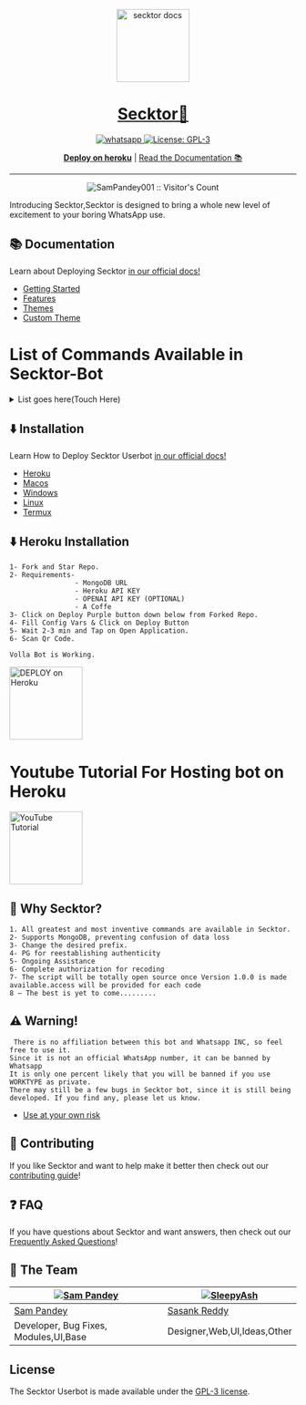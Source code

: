 <p align="center">
  <a href="https://citel.vercel.app/">
    <img alt="secktor docs" height="128" src="https://i.imgur.com/7qzTVOh.png">
    <h1 align="center">Secktor🖤</h1>
  </a>
</p>

<p align="center">

  <a aria-label="Join our chats" href="https://chat.whatsapp.com/Bl2F9UTVU4CBfZU6eVnrbCl" target="_blank">
    <img alt="whatsapp" src="https://img.shields.io/badge/Join Group-25D366?style=for-the-badge&logo=whatsapp&logoColor=white" />
  </a>
 
  <a aria-label="Secktor is free to use" href="https://github.com/expo/expo/blob/main/LICENSE" target="_blank">
    <img alt="License: GPL-3" src="https://badges.frapsoft.com/os/gpl/gpl.png?v=103)](https://opensource.org/licenses/GPL-3.0/" target="_blank" />
  </a>
</p>
<p align="center">
  <a aria-label="Deploy on heroku" href="https://www.heroku.com/deploy/?template=https://github.com/SamPandey001/Secktor-Md"><b>Deploy on heroku</b></a>
 |
  <a aria-label="secktor documentation" href="https://citel.vercel.app">Read the Documentation 📚</a>
</p>

---


<p align="center"><img src="https://profile-counter.glitch.me/{SamPandey001}/count.svg" alt="SamPandey001 :: Visitor's Count" /></p>

  Introducing Secktor,Secktor is designed to bring a whole new level of excitement to your boring WhatsApp use.

## 📚 Documentation

<p>Learn about Deploying Secktor <a aria-label="secktor documentation" href="https://citel.vercel.app">in our official docs!</a></p>

- [Getting Started](https://citel.vercel.app/)
- [Features](https://citel.vercel.app/features/introduction/)
- [Themes](https://citel.vercel.app/themes/introduction/)
- [Custom Theme](https://citel.vercel.app/themes/custom-theme/)

# List of Commands Available in Secktor-Bot
  <details>
  <summary>List goes here(Touch Here)</summary>
<p>
      
     Volla,Just have a look on blew lines.
     You'll get why Secktor 🖤 is said to be an Advanced Bot
  -   First Bot which provides multiple themes  in one bot (like multiple characters in one bot)
  -  First Whatsapp Bot with `Auto Nsfw detection with percentage`
  -  First whatsapp bot with `NLP AI`
   - Text to Sticker(like Quotely Telegram Bot)
  -  Torrent Search
  -  Translator for any language
  -  Nsfw
  -  All handy commands like setprefix,theme  [name],shutdown,restart,mode public/private
   - Voting in groups
  -  Seprate help menu for each theme(under  work)
  -  Lots of Textpro commands
  -  Some Stickers
  -  Pg for auth restoration.
  -  Group Features
   - Scrap Stickers from all groups
  -  Ranking system like discord
  -  Anime News
  - Switch for events,nsfw,antilink
  -  Chat Features
   - Random Anime
  -  Anime, Character Search
  -  Reaction Commands like Poke,punch,bonk
  -  Mongodb Support
  -  YouTube,Fb,Twitter,tiktok downloader
  -  iplookup,imdb,sticker,emojimix, ebinary,dbinary
  -  And list goes on + adding commands daily + we add requested features too
  -  Check usage of Commands by prefix+command help eg -ping help
  -  So Advanced Whatsapp Bot made by CitelVoid.
</details>
</p>


## ⬇️ Installation 

<p>Learn How to Deploy Secktor Userbot <a aria-label="secktor documentation" href="https://citel.vercel.app">in our official docs!</a></p>

- [Heroku](https://citel.vercel.app/tutorial/heroku/)
- [Macos](https://citel.vercel.app/tutorial/macos/)
- [Windows](https://citel.vercel.app/tutorial/windows/)
- [Linux](https://citel.vercel.app/tutorial/linux/)
- [Termux](https://citel.vercel.app/tutorial/termux/)
## ⬇️ Heroku Installation 
```
1- Fork and Star Repo.
2- Requirements-
                - MongoDB URL
                - Heroku API KEY
                - OPENAI API KEY (OPTIONAL)
                - A Coffe
3- Click on Deploy Purple button down below from Forked Repo.
4- Fill Config Vars & Click on Deploy Button
5- Wait 2-3 min and Tap on Open Application.
6- Scan Qr Code.

Volla Bot is Working.

```
 <a href="https://www.heroku.com/deploy/?template=https://github.com/SamPandey001/Secktor-Md.git">
    <img alt="DEPLOY on Heroku" height="128" src="https://www.herokucdn.com/deploy/button.svg">
  </a>
  
# Youtube Tutorial For Hosting bot on Heroku
  
 <a href="https://youtu.be/4u0uv3IiAAc">
    <img alt="YouTube Tutorial" height="128" src="https://raw.githubusercontent.com/SecktorBot/Brandimages/main/Secktor-Images/Screenshot_28.png">
  </a>
  
## 🤔 Why Secktor? 
```
1. All greatest and most inventive commands are available in Secktor.
2- Supports MongoDB, preventing confusion of data loss
3- Change the desired prefix.
4- PG for reestablishing authenticity
5- Ongoing Assistance
6- Complete authorization for recoding
7- The script will be totally open source once Version 1.0.0 is made available.access will be provided for each code
8 – The best is yet to come.........
```
  
## ⚠️ Warning! 
```
 There is no affiliation between this bot and Whatsapp INC, so feel free to use it.
Since it is not an official WhatsApp number, it can be banned by Whatsapp
It is only one percent likely that you will be banned if you use WORKTYPE as private.
There may still be a few bugs in Secktor bot, since it is still being developed. If you find any, please let us know.
```
- [Use at your own risk](https://citel.vercel.app/introduction/why-not-secktor/)
## 👏 Contributing

If you like Secktor and want to help make it better then check out our [contributing guide](/CONTRIBUTING.md)! 

## ❓ FAQ 

If you have questions about Secktor and want answers, then check out our [Frequently Asked Questions](https://citel.vercel.app/introduction/faq/)!


## 💙 The Team

[![Sam Pandey](https://github.com/sampandey001.png?size=110)](https://github.com/sampandey001) | [![SleepyAsh](https://github.com/ValiantVirus.png?size=110)](https://github.com/ValiantVirus)
----|----
[Sam Pandey](https://wa.me/919628516236) | [Sasank Reddy](https://t.me/CTRLIntelligence)
Developer, Bug Fixes, Modules,UI,Base |  Designer,Web,UI,Ideas,Other

## License

The Secktor Userbot is made available under the [GPL-3 license](LICENSE). 
<p align="center"> 


   

  



